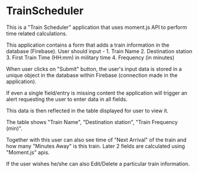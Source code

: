 # TrainScheduler


This is a "Train Scheduler" application that uses moment.js API to perform time related calculations.

This application contains a form that adds a train information in the database (Firebase).
User should input -
    1. Train Name
    2. Destination station
    3. First Train Time (HH:mm) in military time
    4. Frequency (in minutes)

When user clicks on "Submit" button, the user's input data is stored in a unique object in the database within Firebase (connection made in the application).

If even a single field/entry is missing content the application will trigger an alert requesting the user to enter data in all fields.

This data is then reflected in the table displayed for user to view it.

The table shows "Train Name", "Destination station", "Train Frequency (min)". 

Together with this user can also see time of "Next Arrival" of the train and how many "Minutes Away" is this train. Later 2 fields are calculated using "Moment.js" apis.


If the user wishes he/she can also Edit/Delete a particular train information.